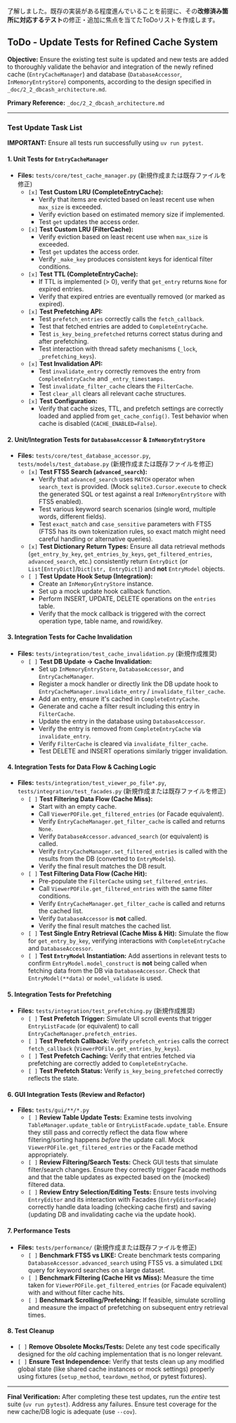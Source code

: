 了解しました。既存の実装がある程度進んでいることを前提に、その**改修済み箇所に対応するテスト**の修正・追加に焦点を当てたToDoリストを作成します。
## ToDo - Update Tests for Refined Cache System

**Objective:** Ensure the existing test suite is updated and new tests are added to thoroughly validate the behavior and integration of the newly refined cache (`EntryCacheManager`) and database (`DatabaseAccessor`, `InMemoryEntryStore`) components, according to the design specified in `_doc/2_2_dbcash_architecture.md`.

**Primary Reference:** `_doc/2_2_dbcash_architecture.md`

---

### Test Update Task List

**IMPORTANT:** Ensure all tests run successfully using `uv run pytest`.

#### 1. Unit Tests for `EntryCacheManager`

*   **Files:** `tests/core/test_cache_manager.py` (新規作成または既存ファイルを修正)
    *   `[x]` **Test Custom LRU (CompleteEntryCache):**
        *   Verify that items are evicted based on least recent use when `max_size` is exceeded.
        *   Verify eviction based on estimated memory size if implemented.
        *   Test `get` updates the access order.
    *   `[x]` **Test Custom LRU (FilterCache):**
        *   Verify eviction based on least recent use when `max_size` is exceeded.
        *   Test `get` updates the access order.
        *   Verify `_make_key` produces consistent keys for identical filter conditions.
    *   `[x]` **Test TTL (CompleteEntryCache):**
        *   If TTL is implemented (> 0), verify that `get_entry` returns `None` for expired entries.
        *   Verify that expired entries are eventually removed (or marked as expired).
    *   `[x]` **Test Prefetching API:**
        *   Test `prefetch_entries` correctly calls the `fetch_callback`.
        *   Test that fetched entries are added to `CompleteEntryCache`.
        *   Test `is_key_being_prefetched` returns correct status during and after prefetching.
        *   Test interaction with thread safety mechanisms (`_lock`, `_prefetching_keys`).
    *   `[x]` **Test Invalidation API:**
        *   Test `invalidate_entry` correctly removes the entry from `CompleteEntryCache` and `_entry_timestamps`.
        *   Test `invalidate_filter_cache` clears the `FilterCache`.
        *   Test `clear_all` clears all relevant cache structures.
    *   `[x]` **Test Configuration:**
        *   Verify that cache sizes, TTL, and prefetch settings are correctly loaded and applied from `get_cache_config()`. Test behavior when cache is disabled (`CACHE_ENABLED=False`).

#### 2. Unit/Integration Tests for `DatabaseAccessor` & `InMemoryEntryStore`

*   **Files:** `tests/core/test_database_accessor.py`, `tests/models/test_database.py` (新規作成または既存ファイルを修正)
    *   `[x]` **Test FTS5 Search (`advanced_search`):**
        *   Verify that `advanced_search` uses `MATCH` operator when `search_text` is provided. (Mock `sqlite3.Cursor.execute` to check the generated SQL or test against a real `InMemoryEntryStore` with FTS5 enabled).
        *   Test various keyword search scenarios (single word, multiple words, different fields).
        *   Test `exact_match` and `case_sensitive` parameters with FTS5 (FTS5 has its own tokenization rules, so exact match might need careful handling or alternative queries).
    *   `[x]` **Test Dictionary Return Types:** Ensure all data retrieval methods (`get_entry_by_key`, `get_entries_by_keys`, `get_filtered_entries`, `advanced_search`, etc.) consistently return `EntryDict` (or `List[EntryDict]`/`Dict[str, EntryDict]`) and **not** `EntryModel` objects.
    *   `[ ]` **Test Update Hook Setup (Integration):**
        *   Create an `InMemoryEntryStore` instance.
        *   Set up a mock update hook callback function.
        *   Perform INSERT, UPDATE, DELETE operations on the `entries` table.
        *   Verify that the mock callback is triggered with the correct operation type, table name, and rowid/key.

#### 3. Integration Tests for Cache Invalidation

*   **Files:** `tests/integration/test_cache_invalidation.py` (新規作成推奨)
    *   `[ ]` **Test DB Update -> Cache Invalidation:**
        *   Set up `InMemoryEntryStore`, `DatabaseAccessor`, and `EntryCacheManager`.
        *   Register a mock handler or directly link the DB update hook to `EntryCacheManager.invalidate_entry` / `invalidate_filter_cache`.
        *   Add an entry, ensure it's cached in `CompleteEntryCache`.
        *   Generate and cache a filter result including this entry in `FilterCache`.
        *   Update the entry in the database using `DatabaseAccessor`.
        *   Verify the entry is removed from `CompleteEntryCache` via `invalidate_entry`.
        *   Verify `FilterCache` is cleared via `invalidate_filter_cache`.
        *   Test DELETE and INSERT operations similarly trigger invalidation.

#### 4. Integration Tests for Data Flow & Caching Logic

*   **Files:** `tests/integration/test_viewer_po_file*.py`, `tests/integration/test_facades.py` (新規作成または既存ファイルを修正)
    *   `[ ]` **Test Filtering Data Flow (Cache Miss):**
        *   Start with an empty cache.
        *   Call `ViewerPOFile.get_filtered_entries` (or Facade equivalent).
        *   Verify `EntryCacheManager.get_filter_cache` is called and returns `None`.
        *   Verify `DatabaseAccessor.advanced_search` (or equivalent) is called.
        *   Verify `EntryCacheManager.set_filtered_entries` is called with the results from the DB (converted to `EntryModel`s).
        *   Verify the final result matches the DB result.
    *   `[ ]` **Test Filtering Data Flow (Cache Hit):**
        *   Pre-populate the `FilterCache` using `set_filtered_entries`.
        *   Call `ViewerPOFile.get_filtered_entries` with the same filter conditions.
        *   Verify `EntryCacheManager.get_filter_cache` is called and returns the cached list.
        *   Verify `DatabaseAccessor` is **not** called.
        *   Verify the final result matches the cached list.
    *   `[ ]` **Test Single Entry Retrieval (Cache Miss & Hit):** Simulate the flow for `get_entry_by_key`, verifying interactions with `CompleteEntryCache` and `DatabaseAccessor`.
    *   `[ ]` **Test `EntryModel` Instantiation:** Add assertions in relevant tests to confirm `EntryModel.model_construct` is **not** being called when fetching data from the DB via `DatabaseAccessor`. Check that `EntryModel(**data)` or `model_validate` is used.

#### 5. Integration Tests for Prefetching

*   **Files:** `tests/integration/test_prefetching.py` (新規作成推奨)
    *   `[ ]` **Test Prefetch Trigger:** Simulate UI scroll events that trigger `EntryListFacade` (or equivalent) to call `EntryCacheManager.prefetch_entries`.
    *   `[ ]` **Test Prefetch Callback:** Verify `prefetch_entries` calls the correct `fetch_callback` (`ViewerPOFile.get_entries_by_keys`).
    *   `[ ]` **Test Prefetch Caching:** Verify that entries fetched via prefetching are correctly added to `CompleteEntryCache`.
    *   `[ ]` **Test Prefetch Status:** Verify `is_key_being_prefetched` correctly reflects the state.

#### 6. GUI Integration Tests (Review and Refactor)

*   **Files:** `tests/gui/**/*.py`
    *   `[ ]` **Review Table Update Tests:** Examine tests involving `TableManager.update_table` or `EntryListFacade.update_table`. Ensure they still pass and correctly reflect the data flow where filtering/sorting happens *before* the update call. Mock `ViewerPOFile.get_filtered_entries` or the Facade method appropriately.
    *   `[ ]` **Review Filtering/Search Tests:** Check GUI tests that simulate filter/search changes. Ensure they correctly trigger Facade methods and that the table updates as expected based on the (mocked) filtered data.
    *   `[ ]` **Review Entry Selection/Editing Tests:** Ensure tests involving `EntryEditor` and its interaction with Facades (`EntryEditorFacade`) correctly handle data loading (checking cache first) and saving (updating DB and invalidating cache via the update hook).

#### 7. Performance Tests

*   **Files:** `tests/performance/` (新規作成または既存ファイルを修正)
    *   `[ ]` **Benchmark FTS5 vs LIKE:** Create benchmark tests comparing `DatabaseAccessor.advanced_search` using FTS5 vs. a simulated `LIKE` query for keyword searches on a large dataset.
    *   `[ ]` **Benchmark Filtering (Cache Hit vs Miss):** Measure the time taken for `ViewerPOFile.get_filtered_entries` (or Facade equivalent) with and without filter cache hits.
    *   `[ ]` **Benchmark Scrolling/Prefetching:** If feasible, simulate scrolling and measure the impact of prefetching on subsequent entry retrieval times.

#### 8. Test Cleanup

*   `[ ]` **Remove Obsolete Mocks/Tests:** Delete any test code specifically designed for the *old* caching implementation that is no longer relevant.
*   `[ ]` **Ensure Test Independence:** Verify that tests clean up any modified global state (like shared cache instances or mock settings) properly using fixtures (`setup_method`, `teardown_method`, or pytest fixtures).

---

**Final Verification:** After completing these test updates, run the *entire* test suite (`uv run pytest`). Address any failures. Ensure test coverage for the new cache/DB logic is adequate (use `--cov`).